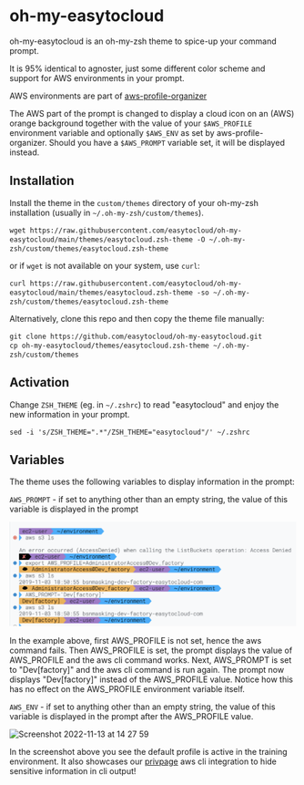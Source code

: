 # oh-my-easytocloud

oh-my-easytocloud is an oh-my-zsh theme to spice-up your command prompt.

It is 95% identical to agnoster, just some different color scheme and support for 
AWS environments in your prompt.

AWS environments are part of [aws-profile-organizer](https://github.com/easytocloud/aws-profile-organizer)

The AWS part of the prompt is changed to display a cloud icon on an (AWS) orange background together with the value of your ``$AWS_PROFILE`` environment variable and optionally ``$AWS_ENV`` as set by aws-profile-organizer.
Should you have a ``$AWS_PROMPT`` variable set, it will be displayed instead.

## Installation

Install the theme in the ``custom/themes`` directory of your oh-my-zsh installation (usually in ``~/.oh-my-zsh/custom/themes``).

```
wget https://raw.githubusercontent.com/easytocloud/oh-my-easytocloud/main/themes/easytocloud.zsh-theme -O ~/.oh-my-zsh/custom/themes/easytocloud.zsh-theme
```

or if ``wget`` is not available on your system, use ``curl``:

```
curl https://raw.githubusercontent.com/easytocloud/oh-my-easytocloud/main/themes/easytocloud.zsh-theme -so ~/.oh-my-zsh/custom/themes/easytocloud.zsh-theme
```

Alternatively, clone this repo and then copy the theme file manually:

```
git clone https://github.com/easytocloud/oh-my-easytocloud.git
cp oh-my-easytocloud/themes/easytocloud.zsh-theme ~/.oh-my-zsh/custom/themes
```

## Activation

Change ``ZSH_THEME`` (eg. in ``~/.zshrc``) to read "easytocloud" and enjoy the new information in your prompt.

```
sed -i 's/ZSH_THEME=".*"/ZSH_THEME="easytocloud"/' ~/.zshrc
```

## Variables

The theme uses the following variables to display information in the prompt:

``AWS_PROMPT`` - if set to anything other than an empty string, the value of this variable is displayed in the prompt

<img src="screenshots/pic1.png" width="700" >

In the example above, first AWS_PROFILE is not set, hence the aws command fails. 
Then AWS_PROFILE is set, the prompt displays the value of AWS_PROFILE and the aws cli command works.
Next, AWS_PROMPT is set to "Dev[factory]" and the aws cli command is run again. The prompt now displays "Dev[factory]" instead of the AWS_PROFILE value.
Notice how this has no effect on the AWS_PROFILE environment variable itself.

``AWS_ENV`` - if set to anything other than an empty string, the value of this variable is displayed in the prompt after the AWS_PROFILE value.

<img width="700" alt="Screenshot 2022-11-13 at 14 27 59" src="https://user-images.githubusercontent.com/11883816/201524287-460a291d-aa27-45e9-8a66-1e8ab5649ad3.png">

In the screenshot above you see the default profile is active in the training environment.
It also showcases our [privpage](https://github.com/easytocloud/privpage) aws cli integration to hide sensitive information in cli output!
